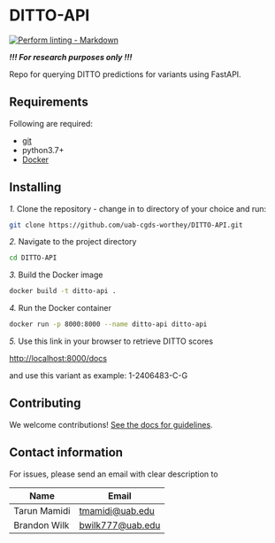 # DITTO-API

<!-- markdown-link-check-disable -->
[![Perform linting -
Markdown](https://github.com/uab-cgds-worthey/DITTO-API/actions/workflows/linting.yml/badge.svg)](https://github.com/uab-cgds-worthey/DITTO-API/actions/workflows/linting.yml)
<!-- markdown-link-check-enable -->

***!!! For research purposes only !!!***

Repo for querying DITTO predictions for variants using FastAPI.

## Requirements

Following are required:

- [git](https://git-scm.com/downloads)
- python3.7+
- [Docker](https://www.docker.com/products/docker-desktop)

## Installing

*1.* Clone the repository - change in to directory of your choice and run:

```sh
git clone https://github.com/uab-cgds-worthey/DITTO-API.git
```

*2.* Navigate to the project directory

```sh
cd DITTO-API
```

*3.* Build the Docker image

```sh
docker build -t ditto-api .
```

*4.* Run the Docker container

```sh
docker run -p 8000:8000 --name ditto-api ditto-api
```

*5.* Use this link in your browser to retrieve DITTO scores

<!-- markdown-link-check-disable -->
<http://localhost:8000/docs>
<!-- markdown-link-check-enable -->
 and use this variant as example: 1-2406483-C-G

## Contributing

We welcome contributions! [See the docs for guidelines](./CONTRIBUTING.md).

## Contact information

For issues, please send an email with clear description to

|Name | Email |
|------|--------|
|Tarun Mamidi | <tmamidi@uab.edu>|
|Brandon Wilk | <bwilk777@uab.edu>|

